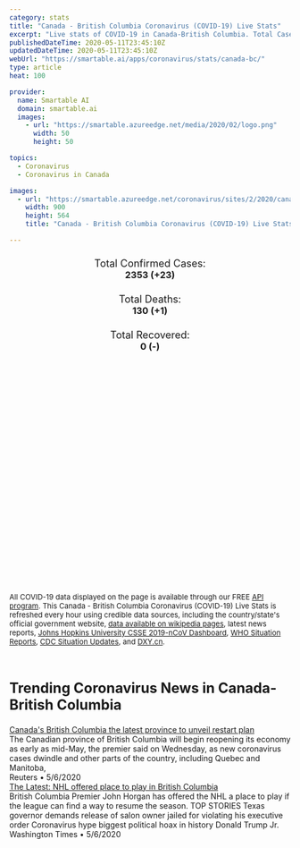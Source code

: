 ```yaml
---
category: stats
title: "Canada - British Columbia Coronavirus (COVID-19) Live Stats"
excerpt: "Live stats of COVID-19 in Canada-British Columbia. Total Cases: 2353 (+23), Deaths: 130 (+1), Recoveries: 0(-)."
publishedDateTime: 2020-05-11T23:45:10Z
updatedDateTime: 2020-05-11T23:45:10Z
webUrl: "https://smartable.ai/apps/coronavirus/stats/canada-bc/"
type: article
heat: 100

provider:
  name: Smartable AI
  domain: smartable.ai
  images:
    - url: "https://smartable.azureedge.net/media/2020/02/logo.png"
      width: 50
      height: 50

topics:
  - Coronavirus
  - Coronavirus in Canada

images:
  - url: "https://smartable.azureedge.net/coronavirus/sites/2/2020/canada-bc.jpg"
    width: 900
    height: 564
    title: "Canada - British Columbia Coronavirus (COVID-19) Live Stats"

---
```

<div class="total-stats" style="text-align: center;">
    <h3>
	    <div style="font-size: 18px; font-weight: 400;">Total Confirmed Cases:</div>
	    2353 (<span class='red'>+23</span>)
    </h3>
    <h3>
	    <div style="font-size: 18px; font-weight: 400;">Total Deaths:</div>
	    130 (<span class='red'>+1</span>)
    </h3>
    <h3>
	    <div style="font-size: 18px; font-weight: 400;">Total Recovered:</div>
	    0 (-)
    </h3>
</div>

<script type="text/javascript" src="https://www.gstatic.com/charts/loader.js"></script>

<div id="time_series_chart" style="width: 100%; height: 400px;"></div>
<script type="text/javascript">
  google.charts.load('current', {'packages':['corechart']});
  google.charts.setOnLoadCallback(drawChart);
  function drawChart() {
    var data = google.visualization.arrayToDataTable([
      ['Date', 'Total Cases', 'Total Deaths', 'Total Recovered'],
      ['1/22/2020', 0, 0, 0],['1/23/2020', 0, 0, 0],['1/24/2020', 0, 0, 0],['1/25/2020', 0, 0, 0],['1/26/2020', 0, 0, 0],['1/27/2020', 0, 0, 0],['1/28/2020', 1, 0, 0],['1/29/2020', 1, 0, 0],['1/30/2020', 1, 0, 0],['1/31/2020', 1, 0, 0],['2/1/2020', 1, 0, 0],['2/2/2020', 1, 0, 0],['2/3/2020', 1, 0, 0],['2/4/2020', 1, 0, 0],['2/5/2020', 2, 0, 0],['2/6/2020', 2, 0, 0],['2/7/2020', 4, 0, 0],['2/8/2020', 4, 0, 0],['2/9/2020', 4, 0, 0],['2/10/2020', 4, 0, 0],['2/11/2020', 4, 0, 0],['2/12/2020', 4, 0, 0],['2/13/2020', 4, 0, 0],['2/14/2020', 4, 0, 0],['2/15/2020', 4, 0, 0],['2/16/2020', 4, 0, 0],['2/17/2020', 5, 0, 0],['2/18/2020', 5, 0, 0],['2/19/2020', 5, 0, 0],['2/20/2020', 5, 0, 0],['2/21/2020', 6, 0, 0],['2/22/2020', 6, 0, 0],['2/23/2020', 6, 0, 0],['2/24/2020', 6, 0, 0],['2/25/2020', 7, 0, 0],['2/26/2020', 7, 0, 0],['2/27/2020', 7, 0, 3],['2/28/2020', 7, 0, 3],['2/29/2020', 8, 0, 3],['3/1/2020', 8, 0, 3],['3/2/2020', 8, 0, 3],['3/3/2020', 9, 0, 3],['3/4/2020', 12, 0, 3],['3/5/2020', 13, 0, 3],['3/6/2020', 21, 0, 3],['3/7/2020', 21, 0, 4],['3/8/2020', 27, 0, 4],['3/9/2020', 32, 1, 4],['3/10/2020', 32, 1, 4],['3/11/2020', 39, 1, 4],['3/12/2020', 46, 1, 4],['3/13/2020', 64, 1, 4],['3/14/2020', 73, 1, 4],['3/15/2020', 73, 1, 4],['3/16/2020', 103, 4, 4],['3/17/2020', 186, 7, 4],['3/18/2020', 231, 7, 4],['3/19/2020', 271, 8, 4],['3/20/2020', 348, 8, 4],['3/21/2020', 424, 10, 4],['3/22/2020', 424, 10, 4],['3/23/2020', 472, 13, 4],['3/24/2020', 617, 13, 4],['3/25/2020', 617, 14, 4],['3/26/2020', 725, 14, 4],['3/27/2020', 725, 16, 0],['3/28/2020', 884, 17, 0],['3/29/2020', 884, 17, 0],['3/30/2020', 970, 19, 0],['3/31/2020', 1013, 24, 0],['4/1/2020', 1013, 24, 0],['4/2/2020', 1121, 31, 0],['4/3/2020', 1174, 31, 0],['4/4/2020', 1203, 38, 0],['4/5/2020', 1203, 38, 0],['4/6/2020', 1266, 38, 0],['4/7/2020', 1266, 39, 0],['4/8/2020', 1291, 43, 0],['4/9/2020', 1336, 48, 0],['4/10/2020', 1410, 55, 0],['4/11/2020', 1445, 58, 0],['4/12/2020', 1445, 58, 0],['4/13/2020', 1490, 69, 0],['4/14/2020', 1517, 72, 0],['4/15/2020', 1561, 75, 0],['4/16/2020', 1589, 79, 0],['4/17/2020', 1618, 79, 0],['4/18/2020', 1647, 81, 0],['4/19/2020', 1647, 81, 0],['4/20/2020', 1699, 86, 0],['4/21/2020', 1724, 87, 0],['4/22/2020', 1795, 93, 0],['4/23/2020', 1824, 94, 0],['4/24/2020', 1824, 94, 0],['4/25/2020', 1948, 100, 0],['4/26/2020', 1948, 100, 0],['4/27/2020', 1998, 104, 0],['4/28/2020', 2053, 106, 0],['4/29/2020', 2087, 109, 0],['4/30/2020', 2112, 111, 0],['5/1/2020', 2141, 112, 0],['5/2/2020', 2171, 114, 0],['5/3/2020', 2171, 114, 0],['5/4/2020', 2224, 120, 0],['5/5/2020', 2232, 121, 0],['5/6/2020', 2255, 124, 0],['5/7/2020', 2288, 126, 0],['5/8/2020', 2315, 127, 0],['5/9/2020', 2330, 129, 0],['5/10/2020', 2330, 129, 0],['5/11/2020', 2353, 130, 0],
    ]);
    var options = {
      curveType: 'none',
      chartArea: {'width': '80%', 'height': '80%'},
      legend: { position: 'top' },
      lineWidth: 5,
      colors: ['#f60109', '#444444', '#81B71F']
    };
    var chart = new google.visualization.LineChart(document.getElementById('time_series_chart'));
    chart.draw(data, options);
  }
</script>





<span style="font-size: 13px">All COVID-19 data displayed on the page is available through our FREE <a href="https://developer.smartable.ai">API program</a>. This Canada - British Columbia Coronavirus (COVID-19) Live Stats is refreshed every hour using credible data sources, including the country/state's official government website, <a href="https://en.wikipedia.org/wiki/2019%E2%80%9320_coronavirus_pandemic" target="_blank">data available on wikipedia pages</a>, latest news reports, <a href="https://systems.jhu.edu/research/public-health/ncov/" target="_blank">Johns Hopkins University CSSE 2019-nCoV Dashboard</a>, <a href="https://www.who.int/emergencies/diseases/novel-coronavirus-2019/situation-reports" target="_blank">WHO Situation Reports</a>, <a href="https://www.cdc.gov/coronavirus/2019-ncov/index.html" target="_blank">CDC Situation Updates</a>, and <a href="https://ncov.dxy.cn/ncovh5/view/pneumonia" target="_blank">DXY.cn</a>.</span>


<h2 id="news" class="center" style="margin-top: 60px; font-size: 25px;">Trending Coronavirus News in Canada-British Columbia</h2>
<div class="row">
<div class="col-md-6 col-sm-12">
  <div class="content-card">
	<a href="https://www.reuters.com/article/us-health-coronavirus-canada-idUSKBN22I2C2"><div class="card-image" style="background-image: url(https://s3.reutersmedia.net/resources/r/?m=02&d=20200506&t=2&i=1517677509&w=&fh=545px&fw=&ll=&pl=&sq=&r=LYNXMPEG451H7)"></div></a>
	<div class="content">
		<div class="card-title"><a href="https://www.reuters.com/article/us-health-coronavirus-canada-idUSKBN22I2C2">Canada's British Columbia the latest province to unveil restart plan</a></div>
		<div class="card-excerpt">The Canadian province of British Columbia will begin reopening its economy as early as mid-May, the premier said on Wednesday, as new coronavirus cases dwindle and other parts of the country, including Quebec and Manitoba,</div>
		<div class="card-meta">
			<span class="card-provider">Reuters</span> • <span class="card-date">5/6/2020</span>
		</div>
	</div>
  </div>
</div>
<div class="col-md-6 col-sm-12">
  <div class="content-card">
	<a href="https://www.washingtontimes.com/news/2020/may/6/the-latest-german-soccer-could-be-cleared-to-resum/"><div class="card-image" style="background-image: url(https://twt-thumbs.washtimes.com/media/image/2020/04/20/virus_outbreak_sports_poll_10233_c0-140-3359-2099_s1200x700.jpg?c9ed18d226ea968fb467046bcea6f29c38ba16e5)"></div></a>
	<div class="content">
		<div class="card-title"><a href="https://www.washingtontimes.com/news/2020/may/6/the-latest-german-soccer-could-be-cleared-to-resum/">The Latest: NHL offered place to play in British Columbia</a></div>
		<div class="card-excerpt">British Columbia Premier John Horgan has offered the NHL a place to play if the league can find a way to resume the season. TOP STORIES Texas governor demands release of salon owner jailed for violating his executive order Coronavirus hype biggest political hoax in history Donald Trump Jr.</div>
		<div class="card-meta">
			<span class="card-provider">Washington Times</span> • <span class="card-date">5/6/2020</span>
		</div>
	</div>
  </div>
</div>

</div>

